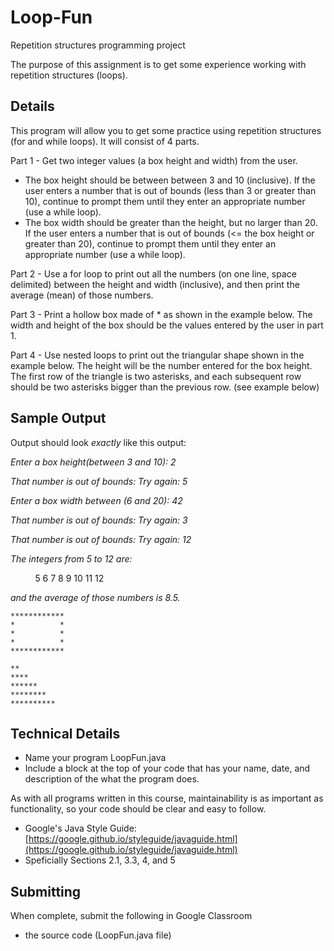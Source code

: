# Loop-Fun
Repetition structures programming project

The purpose of this assignment is to get some experience working with repetition structures (loops).

## Details

This program will allow you to get some practice using repetition structures (for and while loops).  It will consist of 4 parts.

Part 1 - Get two integer values (a box height and width) from the user.
- The box height should be between between 3 and 10 (inclusive).  If the user enters a number that is out of bounds (less than 3 or greater than 10), continue to prompt them until they enter an appropriate number (use a while loop).
- The box width should be greater than the height, but no larger than 20. If the user enters a number that is out of bounds (<= the box height or greater than 20), continue to prompt them until they enter an appropriate number (use a while loop).

Part 2 - Use a for loop to print out all the numbers (on one line, space delimited) between the 
height and width (inclusive), and then print the average (mean) of those numbers.  

Part 3 - Print a hollow box made of * as shown in the example below. The width and height of the box should be the values entered by the user in part 1.

Part 4 - Use nested loops to print out the triangular shape shown in the example below. The height will be the number entered for the box height.  The first row of the triangle is two asterisks, and each subsequent row should be two asterisks bigger than the previous row. (see example below)

## Sample Output

Output should look *exactly* like this output:

*Enter a box height(between 3 and 10): 2*

*That number is out of bounds: Try again: 5*

*Enter a box width between (6 and 20): 42*

*That number is out of bounds: Try again: 3*

*That number is out of bounds: Try again: 12* 

*The integers from 5 to 12 are:*

&nbsp;&nbsp;&nbsp;&nbsp; &nbsp;&nbsp;&nbsp;&nbsp; 5 6 7 8 9 10 11 12 

*and the average of those numbers is 8.5.*
```
************
*          *
*          *
*          *
************
```
```
**
****
******
********
**********
```

## Technical Details
- Name your program LoopFun.java
- Include a block at the top of your code that has your name, date, and description of the what the program does.
  
As with all programs written in this course, maintainability is as important as functionality, so your code should be clear and easy to follow.

- Google's Java Style Guide: [https://google.github.io/styleguide/javaguide.html](https://google.github.io/styleguide/javaguide.html)
- Speficially Sections 2.1, 3.3, 4, and 5

## Submitting
When complete, submit the following in Google Classroom
- the source code (LoopFun.java file)
